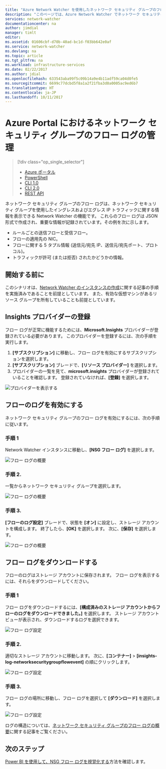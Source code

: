 ```yaml
---
title: "Azure Network Watcher を使用したネットワーク セキュリティ グループのフロー ログの管理 | Microsoft Docs"
description: "このページでは、Azure Network Watcher でネットワーク セキュリティ グループのフローのログを管理する方法を説明します。"
services: network-watcher
documentationcenter: na
author: jimdial
manager: timlt
editor: 
ms.assetid: 01606cbf-d70b-40ad-bc1d-f03bb642e0af
ms.service: network-watcher
ms.devlang: na
ms.topic: article
ms.tgt_pltfrm: na
ms.workload: infrastructure-services
ms.date: 02/22/2017
ms.author: jdial
ms.openlocfilehash: 633543aba99f5c09b14a9e4b11adf59ca04d0fe5
ms.sourcegitcommit: 6699c77dcbd5f8a1a2f21fba3d0a0005ac9ed6b7
ms.translationtype: HT
ms.contentlocale: ja-JP
ms.lasthandoff: 10/11/2017
---
```

# <a name="manage-network-security-group-flow-logs-in-the-azure-portal"></a>Azure Portal におけるネットワーク セキュリティ グループのフロー ログの管理

> [!div class="op_single_selector"]
> - [Azure ポータル](network-watcher-nsg-flow-logging-portal.md)
> - [PowerShell](network-watcher-nsg-flow-logging-powershell.md)
> - [CLI 1.0](network-watcher-nsg-flow-logging-cli-nodejs.md)
> - [CLI 2.0](network-watcher-nsg-flow-logging-cli.md)
> - [REST API](network-watcher-nsg-flow-logging-rest.md)

ネットワーク セキュリティ グループのフロー ログは、ネットワーク セキュリティ グループを使用したイングレスおよびエグレス IP トラフィックに関する情報を表示できる Network Watcher の機能です。 これらのフロー ログは JSON 形式で作成され、重要な情報が記録されています。その例を次に示します。 

- ルールごとの送信フローと受信フロー。
- フローの適用先の NIC。
- フローに関する 5 タプル情報 (送信元/宛先 IP、送信元/宛先ポート、プロトコル)。
- トラフィックが許可 (または拒否) されたかどうかの情報。

## <a name="before-you-begin"></a>開始する前に

このシナリオは、[Network Watcher のインスタンスの作成](network-watcher-create.md)に関する記事の手順を実施済みであることを前提としています。 また、有効な仮想マシンがあるリソース グループを所有していることも前提としています。

## <a name="register-insights-provider"></a>Insights プロバイダーの登録

フロー ログが正常に機能するためには、**Microsoft.Insights** プロバイダーが登録されている必要があります。 このプロバイダーを登録するには、次の手順を実行します。 

1. **[サブスクリプション]** に移動し、フロー ログを有効にするサブスクリプションを選択します。 
2. **[サブスクリプション]** ブレードで、**[リソース プロバイダー]** を選択します。 
3. プロバイダーの一覧を見て、**microsoft.insights** プロバイダーが登録されていることを確認します。 登録されていなければ、**[登録]** を選択します。

![プロバイダーを表示する][providers]

## <a name="enable-flow-logs"></a>フローのログを有効にする

ネットワーク セキュリティ グループのフロー ログを有効にするには、次の手順に従います。

### <a name="step-1"></a>手順 1

Network Watcher インスタンスに移動し、**[NSG フロー ログ]** を選択します。

![フロー ログの概要][1]

### <a name="step-2"></a>手順 2.

一覧からネットワーク セキュリティ グループを選択します。

![フロー ログの概要][2]

### <a name="step-3"></a>手順 3. 

**[フローのログ設定]** ブレードで、状態を **[オン]** に設定し、ストレージ アカウントを構成します。  終了したら、**[OK]** を選択します。 次に、**[保存]** を選択します。

![フロー ログの概要][3]

## <a name="download-flow-logs"></a>フロー ログをダウンロードする

フローのログはストレージ アカウントに保存されます。 フロー ログを表示するには、それらをダウンロードしてください。

### <a name="step-1"></a>手順 1

フロー ログをダウンロードするには、**[構成済みのストレージ アカウントからフローのログをダウンロードできました。]** を選択します。 ストレージ アカウント ビューが表示され、ダウンロードするログを選択できます。

![フロー ログ設定][4]

### <a name="step-2"></a>手順 2.

適切なストレージ アカウントに移動します。 次に、**[コンテナー]** > **[insights-log-networksecuritygroupflowevent]** の順にクリックします。

![フロー ログ設定][5]

### <a name="step-3"></a>手順 3.

フロー ログの場所に移動し、フロー ログを選択して **[ダウンロード]** を選択します。

![フロー ログ設定][6]

ログの構造については、[ネットワーク セキュリティ グループのフロー ログの概要](network-watcher-nsg-flow-logging-overview.md)に関する記事をご覧ください。

## <a name="next-steps"></a>次のステップ

[Power BI を使用して、NSG フロー ログを視覚化する](network-watcher-visualize-nsg-flow-logs-power-bi.md)方法を確認します。

<!-- Image references -->
[1]: ./media/network-watcher-nsg-flow-logging-portal/figure1.png
[2]: ./media/network-watcher-nsg-flow-logging-portal/figure2.png
[3]: ./media/network-watcher-nsg-flow-logging-portal/figure3.png
[4]: ./media/network-watcher-nsg-flow-logging-portal/figure4.png
[5]: ./media/network-watcher-nsg-flow-logging-portal/figure5.png
[6]: ./media/network-watcher-nsg-flow-logging-portal/figure6.png
[providers]: ./media/network-watcher-nsg-flow-logging-portal/providers.png
